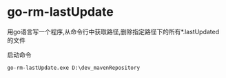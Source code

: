 # go-rm-lastUpdate
用go语言写一个程序,从命令行中获取路径,删除指定路径下的所有*.lastUpdated的文件

启动命令
```shell
go-rm-lastUpdate.exe D:\dev_mavenRepository
```
